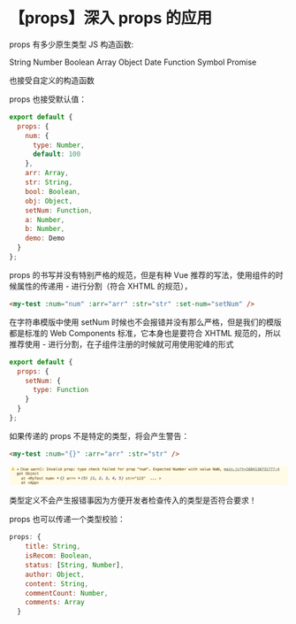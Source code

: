 # 【props】深入 props 的应用

props 有多少原生类型 JS 构造函数:

String Number Boolean Array Object Date Function Symbol Promise

也接受自定义的构造函数

props 也接受默认值：

```js
export default {
  props: {
    num: {
      type: Number,
      default: 100
    },
    arr: Array,
    str: String,
    bool: Boolean,
    obj: Object,
    setNum: Function,
    a: Number,
    b: Number,
    demo: Demo
  }
};
```

props 的书写并没有特别严格的规范，但是有种 Vue 推荐的写法，使用组件的时候属性的传递用 - 进行分割（符合 XHTML 的规范），

```html
<my-test :num="num" :arr="arr" :str="str" :set-num="setNum" />
```

在字符串模版中使用 setNum 时候也不会报错并没有那么严格，但是我们的模版都是标准的 Web Components 标准，它本身也是要符合 XHTML 规范的，所以推荐使用 - 进行分割，在子组件注册的时候就可用使用驼峰的形式

```js
export default {
  props: {
    setNum: {
      type: Function
    }
  }
};
```

如果传递的 props 不是特定的类型，将会产生警告：

```html
<my-test :num="{}" :arr="arr" :str="str" />
```

![](../README_files/Xnip2023-05-15_15-45-39.jpg)

类型定义不会产生报错事因为方便开发者检查传入的类型是否符合要求！

props 也可以传递一个类型校验：

```js
props: {
    title: String,
    isRecom: Boolean,
    status: [String, Number],
    author: Object,
    content: String,
    commentCount: Number,
    comments: Array
  }
```
